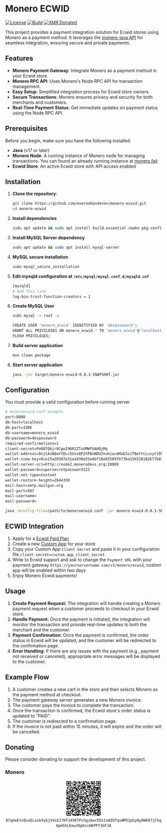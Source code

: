 # Monero ECWID

[![License][license-badge]](LICENSE.md)
[![Build](https://github.com/everoddandeven/monero-ecwid/actions/workflows/build.yml/badge.svg)](https://github.com/everoddandeven/monero-ecwid/actions/workflows/build.yml)
[![XMR Donated](https://img.shields.io/badge/donated-0_XMR-blue?logo=monero)](https://github.com/everoddandeven/monero-ecwid?tab=readme-ov-file#monero)

This project provides a payment integration solution for Ecwid stores using Monero as a payment method. It leverages the [monero-java API](https://github.com/woodser/monero-java) for seamless integration, ensuring secure and private payments.

## Features

- **Monero Payment Gateway**: Integrate Monero as a payment method in your Ecwid store.
- **Monero RPC API**: Uses Monero's Node RPC API for transaction management.
- **Easy Setup**: Simplified integration process for Ecwid store owners.
- **Secure Transactions**: Monero ensures privacy and security for both merchants and customers.
- **Real-Time Payment Status**: Get immediate updates on payment status using the Node RPC API.

## Prerequisites

Before you begin, make sure you have the following installed:

- **Java** (v17 or later)
- **Monero Node**: A running instance of Monero node for managing transactions. You can found an already running instance at [monero.fail](https://monero.fail)
- **Ecwid Store**: An active Ecwid store with API access enabled

## Installation

1. **Clone the repository**:

   ```bash
   git clone https://github.com/everoddandeven/monero-ecwid.git
   cd monero-ecwid
   ```

2. **Install dependencies**

   ```bash
   sudo apt update && sudo apt install build-essential cmake pkg-config libssl-dev libzmq3-dev libunbound-dev libsodium-dev libunwind8-dev liblzma-dev libreadline6-dev libexpat1-dev libpgm-dev qttools5-dev-tools libhidapi-dev libusb-1.0-0-dev libprotobuf-dev protobuf-compiler libudev-dev libboost-chrono-dev libboost-date-time-dev libboost-filesystem-dev libboost-locale-dev libboost-program-options-dev libboost-regex-dev libboost-serialization-dev libboost-system-dev libboost-thread-dev python3 ccache doxygen graphviz nettle-dev libevent-dev
   ```

3. **Install MySQL Server dependency**

   ```bash
   sudo apt update && sudo apt install mysql-server
   ```

4. **MySQL secure installation**

   ```bash
   sudo mysql_secure_installation
   ```
5. **Edit mysqld configuration at `/etc/mysql/mysql.conf.d/mysqld.cnf`**
   
   ```bash
   [mysqld]
   # Add this line
   log-bin-trust-function-creators = 1
   ```

6. **Create MySQL User**

   ```bash
   sudo mysql -u root -p
   ```

   ```bash
   CREATE USER 'monero_ecwid' IDENITIFIED BY 'devpassword';
   GRANT ALL PRIVILEGES ON monero_ecwid.* TO 'monero_ecwid'@'localhost';
   FLUSH PRIVILEGES;
   ```

8. **Build server application**

   ```bash
   mvn clean package
   ```

9. **Start server application**

   ```bash
   java -jar target/monero-ecwid-0.0.1-SNAPSHOT.jar
   ```

## Configuration
You must provide a valid configuration before running server


   ```bash
   # moneroecwid.conf example
   port=8080
   db-host=localhost
   db-port=3306
   db-username=monero_ecwid
   db-password=devpassword
   required-confirmations=1
   client-secret=Pe087Q6jr0CgwI96R2ZTuUMWfUAHQjMq
   wallet-address=9xjCAvNQaYYDLc5UsxQPZtP8nNDUJnuhiacmMaE3zzTBetYcLusyCtD5kuQNNGo3TVCEUFKjd7yjeE3rCjPahy3RQGa39aJ
   wallet-view-key=9ce15a203d7e31aa930e55e4bf18e65509fb73ba316528182b77b079bb997b0d
   wallet-server-uri=http://node2.monerodevs.org:28089
   wallet-password=supersecretpassword123
   wallet-net-type=testnet
   wallet-restore-height=2644330
   mail-host=smtp.mailgun.org
   mail-port=587
   mail-username=
   mail-password=
   ```

   ```bash
   java -Dconfig-file=/path/to/moneroecwid.conf -jar monero-ecwid-0.0.1-SNAPSHOT.jar
   ```

## ECWID Integration

1. Apply for a [Ecwid Paid Plan](https://www.ecwid.com/pricing) 
2. Create a new [Custom App](https://my.ecwid.com/cp/#develop-apps) for your store
3. Copy your Custom App `Client Secret` and paste it in your configuration file `client-secret=custom_app_client_secret` 
4. Write to Ecwid support and ask to change the `Payment URL` with your payment gateway `https://yourservername.com/v1/monero/ecwid`, custom app will be enabled within two days
5. Enjoy Monero Ecwid payments!

## Usage

1. **Create Payment Request:** The integration will handle creating a Monero payment request when a customer proceeds to checkout in your Ecwid store.
2. **Handle Payment:** Once the payment is initiated, the integration will monitor the transaction and provide real-time updates to both the merchant and the customer.
3. **Payment Confirmation:** Once the payment is confirmed, the order status in Ecwid will be updated, and the customer will be redirected to the confirmation page.
4. **Error Handling:** If there are any issues with the payment (e.g., payment not received or canceled), appropriate error messages will be displayed to the customer.

## Example Flow

1. A customer creates a new cart in the store and then selects Monero as the payment method at checkout.
2. The payment gateway server generates a new Monero invoice.
3. The customer pays the invoice to complete the transaction.
4. Once the transaction is confirmed, the Ecwid store's order status is updated to "PAID".
5. The customer is redirected to a confirmation page.
6. If the invoice is not paid within 15 minutes, it will expire and the order will be cancelled.

## Donating

Please consider donating to support the development of this project.

### Monero

<p align="center">
 <img src="xmr_qrcode.png" width="115" height="115" alt="xmrQrCode"/><br>
 <code>87qmeEtvQvuELasb4ybjV4iE17KF14SKTPvhgzAwrD5k1vWZUTqsWM52pbyHy8Wb97jCkq4pm5hLKaw39pEnvUKPPf3GFJA</code>
</p>

[license-badge]: https://img.shields.io/badge/license-MIT-blue.svg

